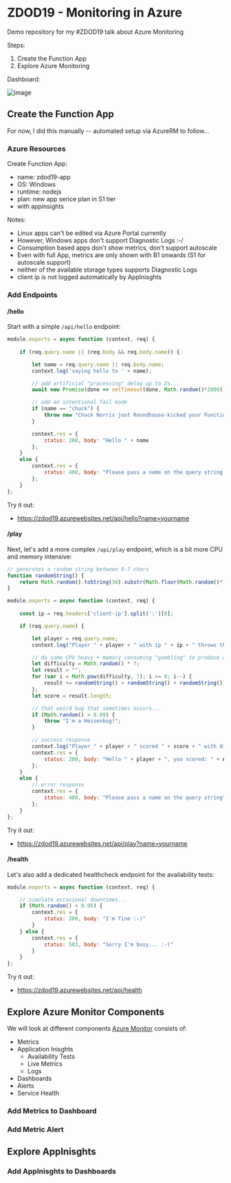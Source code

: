 
# ZDOD19 - Monitoring in Azure 

Demo repository for my #ZDOD19 talk about Azure Monitoring

Steps:

1. Create the Function App
2. Explore Azure Monitoring

Dashboard:

![image](https://user-images.githubusercontent.com/365744/63044569-c63df380-bece-11e9-8f3c-77c456d772e2.png)


## Create the Function App

For now, I did this manually -- automated setup via AzureRM to follow...

### Azure Resources

Create Function App:

 * name: zdod19-app
 * OS: Windows
 * runtime: nodejs
 * plan: new app serice plan in S1 tier
 * with appinsights

Notes:
 * Linux apps can't be edited via Azure Portal currently
 * However, Windows apps don't support Diagnostic Logs :-/
 * Consumption based apps don't show metrics, don't support autoscale
 * Even with full App, metrics are only shown with B1 onwards (S1 for autoscale support)
 * neither of the available storage types supports Diagnostic Logs
 * client ip is not logged automatically by AppInisghts


### Add Endpoints

#### /hello

Start with a simple `/api/hello` endpoint:

```javascript
module.exports = async function (context, req) {
    
    if (req.query.name || (req.body && req.body.name)) {

        let name = req.query.name || req.body.name;
        context.log('saying hello to ' + name);

        // add artificial "processing" delay up to 2s...
        await new Promise(done => setTimeout(done, Math.random()*2000));

        // add an intentional fail mode
        if (name == "chuck") {
            throw new "Chuck Norris just Roundhouse-kicked your Function away!"
        }

        context.res = {
            status: 200, body: "Hello " + name
        };
    }
    else {
        context.res = {
            status: 400, body: "Please pass a name on the query string or in the request body"
        };
    }
};
```

Try it out:
 * https://zdod19.azurewebsites.net/api/hello?name=yourname


#### /play

Next, let's add a more complex `/api/play` endpoint, which is a bit more CPU and memory intensive:

```javascript
// generates a random string between 0-7 chars
function randomString() {
    return Math.random().toString(36).substr(Math.floor(Math.random()*7));
}

module.exports = async function (context, req) {
    
    const ip = req.headers['client-ip'].split(':')[0];

    if (req.query.name) {

        let player = req.query.name;
        context.log("Player " + player + " with ip " + ip + " throws the dice...");

        // do some CPU heavy + memory consuming "gambling" to produce a score
        let difficulty = Math.random() * 7;
        let result = "";
        for (var i = Math.pow(difficulty, 7); i >= 0; i--) {		
		    result += randomString() + randomString() + randomString() + randomString();
	    };
        let score = result.length;

        // that weird bug that sometimes occurs...
        if (Math.random() > 0.99) {
            throw "I'm a Heisenbug!";
        }

        // success response
        context.log("Player " + player + " scored " + score + " with difficulty " + difficulty);
        context.res = {
            status: 200, body: "Hello " + player + ", you scored: " + new Intl.NumberFormat('en-US').format(score) + " (difficulty: " + Math.round(difficulty) + ")"
        };
    }
    else {
        // error response
        context.res = {
            status: 400, body: "Please pass a name on the query string"
        };
    }
};
```

Try it out:
 * https://zdod19.azurewebsites.net/api/play?name=yourname

#### /health

Let's also add a dedicated healthcheck endpoint for the availability tests:

```javascript
module.exports = async function (context, req) {

    // simulate occasional downtimes...
    if (Math.random() < 0.95) {
        context.res = { 
            status: 200, body: "I'm fine :-)"
        }
    } else {
        context.res = {
            status: 503, body: "Sorry I'm busy... :-("
        }
    }
};
```

Try it out:
 * https://zdod19.azurewebsites.net/api/health


## Explore Azure Monitor Components

We will look at different components [Azure Monitor](https://docs.microsoft.com/en-us/azure/azure-monitor/overview) consists of:

 * Metrics
 * Application Inisghts
   * Availability Tests
   * Live Metrics
   * Logs
 * Dashboards
 * Alerts
 * Service Health

### Add Metrics to Dashboard

### Add Metric Alert

## Explore AppInisghts

### Add AppInisghts to Dashboards
